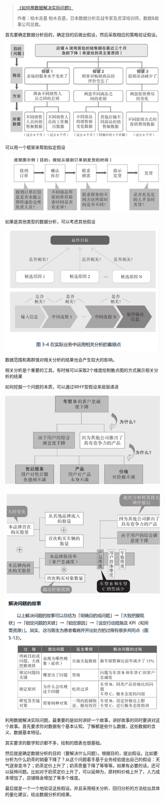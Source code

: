 > [《如何用数据解决实际问题》](https://www.zhihu.com/pub/book/119573734)
>
> 作者：柏木吉基 柏木吉基，日本数据分析实战专家及资深培训师，数据&故事公司总裁。

首先要确定数据分析目的，确定目的后做出假设，然后采取相应的策略验证假设。

![image-20211008112018328](images/image-20211008112018328.png)

可以用一个框架来帮助拟定假设

![image-20211008112414038](images/image-20211008112414038.png)

如果是其他类型的数据分析，可以考虑其他假设

![image-20211008135536808](images/image-20211008135536808.png)



数据范围和离群值对相关分析的结果也会产生较大的影响。

相关分析是个重要的工具。有时候可以采取2个维度绘制散点图的方式展示相关分析的结果

如何挖掘一个问题的本质，可以通过WHY型假设来层层递进

![image-20211008140330474](images/image-20211008140330474.png)

![image-20211008140518811](images/image-20211008140518811.png)	![image-20211008141247783](images/image-20211008141247783.png)



利用数据解决实际问题，最重要的是如何讲好一个故事，讲好故事的同时要讲对这个故事。首先要求你对数据有个基本认知，了解都是些什么数据，这些数据的含义、数据基本特征。

其实要求的数学知识都不多，绘制的图表也很基础。

然后就是确定数据分析的目的（要解决什么问题）。根据目的，提出假设。比如要分析为什么奶茶的销量下降了？从这个问题着手基于业务经验提出自己的假设：天气逐渐变冷了；奶茶定价上升了；奶茶质量下降了等等等。如果有必要的话，还可以延伸问题。比如对于奶茶定价上升了，可以延伸为，原材料价格上升了，人力成本增加了，店铺租金增加了等多个维度。

最后就是一个一个地验证这些假设。并且采用相关分析、回归分析的方法给出具体的量化建议，给出数据分析的结果。

